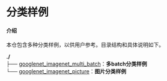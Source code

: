 # 分类样例

#### 介绍
本仓包含多种分类样例，以供用户参考。目录结构和具体说明如下。

**./**   
├── [googlenet_imagenet_multi_batch](./googlenet_imagenet_multi_batch)：**多batch分类样例**   
└── [googlenet_imagenet_picture](./googlenet_imagenet_picture)：**图片分类样例**   
